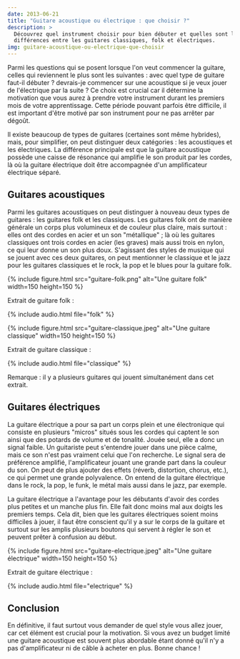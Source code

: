 ```yaml
---
date: 2013-06-21
title: "Guitare acoustique ou électrique : que choisir ?"
description: >
  Découvrez quel instrument choisir pour bien débuter et quelles sont les
  différences entre les guitares classiques, folk et électriques.
img: guitare-acoustique-ou-electrique-que-choisir
---
```


Parmi les questions qui se posent lorsque l'on veut commencer la guitare, 
celles qui reviennent le plus sont les suivantes : avec quel type de guitare 
faut-il débuter ? devrais-je commencer sur une acoustique si je veux jouer de 
l'électrique par la suite ? Ce choix est crucial car il détermine la motivation 
que vous aurez à prendre votre instrument durant les premiers mois de votre 
apprentissage. Cette période pouvant parfois être difficile, il est important 
d'être motivé par son instrument pour ne pas arrêter par dégoût.

Il existe beaucoup de types de guitares (certaines sont même hybrides), mais, 
pour simplifier, on peut distinguer deux catégories : les acoustiques et les 
électriques. La différence principale est que la guitare acoustique possède une 
caisse de résonance qui amplifie le son produit par les cordes, là où la 
guitare électrique doit être accompagnée d'un amplificateur électrique séparé.

## Guitares acoustiques

Parmi les guitares acoustiques on peut distinguer à nouveau deux types de 
guitares : les guitares folk et les classiques. Les guitares folk ont de 
manière générale un corps plus volumineux et de couleur plus claire, mais 
surtout : elles ont des cordes en acier et un son "métallique" ; là où les 
guitares classiques ont trois cordes en acier (les graves) mais aussi trois en 
nylon, ce qui leur donne un son plus doux. S'agissant des styles de musique qui 
se jouent avec ces deux guitares, on peut mentionner le classique et le jazz 
pour les guitares classiques et le rock, la pop et le blues pour la guitare 
folk.

{% include figure.html src="guitare-folk.png" alt="Une guitare folk" width=150 
height=150 %}

Extrait de guitare folk :

{% include audio.html file="folk" %}

{% include figure.html src="guitare-classique.jpeg" alt="Une guitare classique" 
width=150 height=150 %}

Extrait de guitare classique :

{% include audio.html file="classique" %}

Remarque : il y a plusieurs guitares qui jouent simultanément dans cet 
extrait.

## Guitares électriques

La guitare électrique a pour sa part un corps plein et une électronique qui 
consiste en plusieurs "micros" situés sous les cordes qui captent le son ainsi 
que des potards de volume et de tonalité. Jouée seul, elle a donc un signal 
faible. Un guitariste peut s'entendre jouer dans une pièce calme, mais ce son 
n'est pas vraiment celui que l'on recherche. Le signal sera de préférence 
amplifié, l'amplificateur jouant une grande part dans la couleur du son. On 
peut de plus ajouter des effets (réverb, distortion, chorus, etc.), ce qui 
permet une grande polyvalence. On entend de la guitare électrique dans le rock, 
la pop, le funk, le métal mais aussi dans le jazz, par exemple.

La guitare électrique a l'avantage pour les débutants d'avoir des cordes plus 
petites et un manche plus fin. Elle fait donc moins mal aux doigts les premiers 
temps. Cela dit, bien que les guitares électriques soient moins difficiles à 
jouer, il faut être conscient qu'il y a sur le corps de la guitare et surtout 
sur les amplis plusieurs boutons qui servent à régler le son et peuvent prêter 
à confusion au début.

{% include figure.html src="guitare-electrique.jpeg" alt="Une guitare 
électrique" width=150 height=150 %}

Extrait de guitare électrique :

{% include audio.html file="electrique" %}

## Conclusion

En définitive, il faut surtout vous demander de quel style vous allez jouer, 
car cet élément est crucial pour la motivation. Si vous avez un budget limité 
une guitare acoustique est souvent plus abordable étant donné qu'il n'y a pas 
d'amplificateur ni de câble à acheter en plus. Bonne chance !
